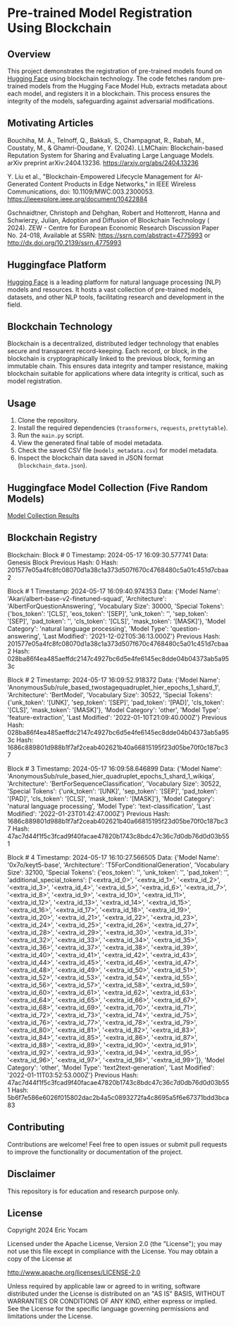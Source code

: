 # Pre-trained Model Registration Using Blockchain

## Overview

This project demonstrates the registration of pre-trained models found on [Hugging Face](https://huggingface.co/) using blockchain technology. The code fetches random pre-trained models from the Hugging Face Model Hub, extracts metadata about each model, and registers it in a blockchain. This process ensures the integrity of the models, safeguarding against adversarial modifications.

## Motivating Articles
Bouchiha, M. A., Telnoff, Q., Bakkali, S., Champagnat, R., Rabah, M., Coustaty, M., & Ghamri-Doudane, Y. (2024). LLMChain: Blockchain-based Reputation System for Sharing and Evaluating Large Language Models. arXiv preprint arXiv:2404.13236. https://arxiv.org/abs/2404.13236

Y. Liu et al., "Blockchain-Empowered Lifecycle Management for AI-Generated Content Products in Edge Networks," in IEEE Wireless Communications, doi: 10.1109/MWC.003.2300053. https://ieeexplore.ieee.org/document/10422884

Gschnaidtner, Christoph and Dehghan, Robert and Hottenrott, Hanna and Schwierzy, Julian, Adoption and Diffusion of Blockchain Technology ( 2024). ZEW - Centre for European Economic Research Discussion Paper No. 24-018, Available at SSRN: https://ssrn.com/abstract=4775993 or http://dx.doi.org/10.2139/ssrn.4775993

## Huggingface Platform

[Hugging Face](https://huggingface.co/) is a leading platform for natural language processing (NLP) models and resources. It hosts a vast collection of pre-trained models, datasets, and other NLP tools, facilitating research and development in the field.

## Blockchain Technology

Blockchain is a decentralized, distributed ledger technology that enables secure and transparent record-keeping. Each record, or block, in the blockchain is cryptographically linked to the previous block, forming an immutable chain. This ensures data integrity and tamper resistance, making blockchain suitable for applications where data integrity is critical, such as model registration.

## Usage

1. Clone the repository.
2. Install the required dependencies (`transformers`, `requests`, `prettytable`).
3. Run the `main.py` script.
4. View the generated final table of model metadata.
5. Check the saved CSV file (`models_metadata.csv`) for model metadata.
6. Inspect the blockchain data saved in JSON format (`blockchain_data.json`).

## Huggingface Model Collection (Five Random Models)

[Model Collection Results](https://github.com/ericyoc/huggingface-model-metadata-blockchain-poc/blob/main/models_metadata.csv)

## Blockchain Registry
Blockchain:
Block # 0
Timestamp: 2024-05-17 16:09:30.577741
Data: Genesis Block
Previous Hash: 0
Hash: 201577e05a4fc8fc08070d1a38c1a373d507f670c4768480c5a01c451d7cbaa2

Block # 1
Timestamp: 2024-05-17 16:09:40.974353
Data: {'Model Name': 'Akari/albert-base-v2-finetuned-squad', 'Architecture': 'AlbertForQuestionAnswering', 'Vocabulary Size': 30000, 'Special Tokens': {'bos_token': '[CLS]', 'eos_token': '[SEP]', 'unk_token': '<unk>', 'sep_token': '[SEP]', 'pad_token': '<pad>', 'cls_token': '[CLS]', 'mask_token': '[MASK]'}, 'Model Category': 'natural language processing', 'Model Type': 'question-answering', 'Last Modified': '2021-12-02T05:36:13.000Z'}
Previous Hash: 201577e05a4fc8fc08070d1a38c1a373d507f670c4768480c5a01c451d7cbaa2
Hash: 028ba86f4ea485aeffdc2147c4927bc6d5e4fe6145ec8dde04b04373ab5a953c

Block # 2
Timestamp: 2024-05-17 16:09:52.918372
Data: {'Model Name': 'AnonymousSub/rule_based_twostagequadruplet_hier_epochs_1_shard_1', 'Architecture': 'BertModel', 'Vocabulary Size': 30522, 'Special Tokens': {'unk_token': '[UNK]', 'sep_token': '[SEP]', 'pad_token': '[PAD]', 'cls_token': '[CLS]', 'mask_token': '[MASK]'}, 'Model Category': 'other', 'Model Type': 'feature-extraction', 'Last Modified': '2022-01-10T21:09:40.000Z'}
Previous Hash: 028ba86f4ea485aeffdc2147c4927bc6d5e4fe6145ec8dde04b04373ab5a953c
Hash: 1686c889801d988b1f7af2ceab402621b40a66815195f23d05be70f0c187bc37

Block # 3
Timestamp: 2024-05-17 16:09:58.646899
Data: {'Model Name': 'AnonymousSub/rule_based_hier_quadruplet_epochs_1_shard_1_wikiqa', 'Architecture': 'BertForSequenceClassification', 'Vocabulary Size': 30522, 'Special Tokens': {'unk_token': '[UNK]', 'sep_token': '[SEP]', 'pad_token': '[PAD]', 'cls_token': '[CLS]', 'mask_token': '[MASK]'}, 'Model Category': 'natural language processing', 'Model Type': 'text-classification', 'Last Modified': '2022-01-23T01:42:47.000Z'}
Previous Hash: 1686c889801d988b1f7af2ceab402621b40a66815195f23d05be70f0c187bc37
Hash: 47ac7d44f1f5c3fcad9f40facae47820b1743c8bdc47c36c7d0db76d0d03b551

Block # 4
Timestamp: 2024-05-17 16:10:27.566505
Data: {'Model Name': '0x7o/keyt5-base', 'Architecture': 'T5ForConditionalGeneration', 'Vocabulary Size': 32100, 'Special Tokens': {'eos_token': '</s>', 'unk_token': '<unk>', 'pad_token': '<pad>', 'additional_special_tokens': ['<extra_id_0>', '<extra_id_1>', '<extra_id_2>', '<extra_id_3>', '<extra_id_4>', '<extra_id_5>', '<extra_id_6>', '<extra_id_7>', '<extra_id_8>', '<extra_id_9>', '<extra_id_10>', '<extra_id_11>', '<extra_id_12>', '<extra_id_13>', '<extra_id_14>', '<extra_id_15>', '<extra_id_16>', '<extra_id_17>', '<extra_id_18>', '<extra_id_19>', '<extra_id_20>', '<extra_id_21>', '<extra_id_22>', '<extra_id_23>', '<extra_id_24>', '<extra_id_25>', '<extra_id_26>', '<extra_id_27>', '<extra_id_28>', '<extra_id_29>', '<extra_id_30>', '<extra_id_31>', '<extra_id_32>', '<extra_id_33>', '<extra_id_34>', '<extra_id_35>', '<extra_id_36>', '<extra_id_37>', '<extra_id_38>', '<extra_id_39>', '<extra_id_40>', '<extra_id_41>', '<extra_id_42>', '<extra_id_43>', '<extra_id_44>', '<extra_id_45>', '<extra_id_46>', '<extra_id_47>', '<extra_id_48>', '<extra_id_49>', '<extra_id_50>', '<extra_id_51>', '<extra_id_52>', '<extra_id_53>', '<extra_id_54>', '<extra_id_55>', '<extra_id_56>', '<extra_id_57>', '<extra_id_58>', '<extra_id_59>', '<extra_id_60>', '<extra_id_61>', '<extra_id_62>', '<extra_id_63>', '<extra_id_64>', '<extra_id_65>', '<extra_id_66>', '<extra_id_67>', '<extra_id_68>', '<extra_id_69>', '<extra_id_70>', '<extra_id_71>', '<extra_id_72>', '<extra_id_73>', '<extra_id_74>', '<extra_id_75>', '<extra_id_76>', '<extra_id_77>', '<extra_id_78>', '<extra_id_79>', '<extra_id_80>', '<extra_id_81>', '<extra_id_82>', '<extra_id_83>', '<extra_id_84>', '<extra_id_85>', '<extra_id_86>', '<extra_id_87>', '<extra_id_88>', '<extra_id_89>', '<extra_id_90>', '<extra_id_91>', '<extra_id_92>', '<extra_id_93>', '<extra_id_94>', '<extra_id_95>', '<extra_id_96>', '<extra_id_97>', '<extra_id_98>', '<extra_id_99>']}, 'Model Category': 'other', 'Model Type': 'text2text-generation', 'Last Modified': '2022-01-11T03:52:53.000Z'}
Previous Hash: 47ac7d44f1f5c3fcad9f40facae47820b1743c8bdc47c36c7d0db76d0d03b551
Hash: 5b6f7e586e6026f015802dac2b4a5c0893272fa4c8695a5f6e67371bdd3bca83

## Contributing

Contributions are welcome! Feel free to open issues or submit pull requests to improve the functionality or documentation of the project.

## Disclaimer
This repository is for education and research purpose only.

## License
Copyright 2024 Eric Yocam

Licensed under the Apache License, Version 2.0 (the "License"); you may not use this file except in compliance with the License. You may obtain a copy of the License at

http://www.apache.org/licenses/LICENSE-2.0

Unless required by applicable law or agreed to in writing, software distributed under the License is distributed on an "AS IS" BASIS, WITHOUT WARRANTIES OR CONDITIONS OF ANY KIND, either express or implied. See the License for the specific language governing permissions and limitations under the License.
